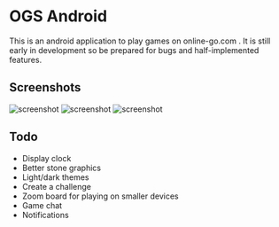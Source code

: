 OGS Android
===========

This is an android application to play games on online-go.com . It is still
early in development so be prepared for bugs and half-implemented features.

Screenshots
-----------

![screenshot](http://localhost/1.png "Your Games")
![screenshot](http://localhost/2.png "Find a Game")
![screenshot](http://localhost/3.png "The Game")

Todo
----

  * Display clock
  * Better stone graphics
  * Light/dark themes
  * Create a challenge
  * Zoom board for playing on smaller devices
  * Game chat
  * Notifications
